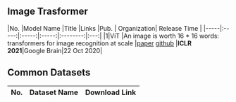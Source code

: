 ## Image Trasformer

|No.  |Model Name |Title |Links |Pub. | Organization| Release Time | 
|-----|:-----:|:-----:|:-----:|:--------:|:---:|
|1|ViT |An image is worth 16 * 16 words: transformers for image recognition at scale |[paper]( https://arxiv.org/pdf/2010.11929.pdf) [github]( https://github.com/rwightman/pytorch-image-models) |__ICLR 2021__|Google Brain|22 Oct 2020|










## Common Datasets
|No. |Dataset Name |Download Link|
|-----|:-----:|:-----:|
